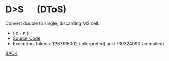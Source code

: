 # D&gt;S &emsp; (DToS)
Convert double to single, discarding MS cell.
* ( d - n )
* [Source Code](../words/double/DToS.cs)
* Execution Tokens: 1267195002 (interpreted) and 730324090 (compiled)


[BACK](builtins.md#DToS)
